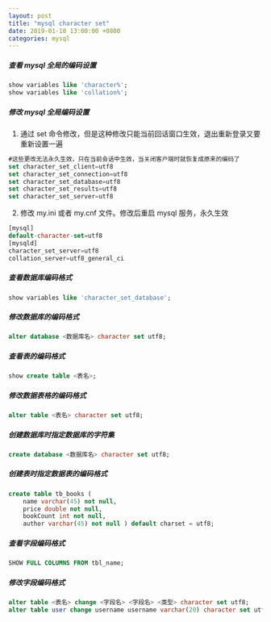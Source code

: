 ```yaml
---
layout: post
title: "mysql character set"
date: 2019-01-10 13:00:00 +0800
categories: mysql
---
```


##### 查看 mysql 全局的编码设置
``` sql
show variables like 'character%';
show variables like 'collation%';
```

##### 修改 mysql 全局编码设置
1. 通过 set 命令修改，但是这种修改只能当前回话窗口生效，退出重新登录又要重新设置一遍
``` sql
#这些更改无法永久生效，只在当前会话中生效，当关闭客户端时就恢复成原来的编码了
set character_set_client=utf8
set character_set_connection=utf8
set character_set_database=utf8
set character_set_results=utf8
set character_set_server=utf8
```
2. 修改 my.ini 或者 my.cnf 文件。修改后重启 mysql 服务，永久生效
``` sql
[mysql]
default-character-set=utf8
[mysqld]
character_set_server=utf8 
collation_server=utf8_general_ci 
```

##### 查看数据库编码格式
``` sql
show variables like 'character_set_database';
```

##### 修改数据库的编码格式
``` sql
alter database <数据库名> character set utf8;
```

##### 查看表的编码格式
``` sql
show create table <表名>;
```

##### 修改数据表格的编码格式
``` sql
alter table <表名> character set utf8;
```

##### 创建数据库时指定数据库的字符集
``` sql
create database <数据库名> character set utf8;
```

##### 创建表时指定数据表的编码格式
``` sql
create table tb_books (
    name varchar(45) not null,
    price double not null,
    bookCount int not null,
    author varchar(45) not null ) default charset = utf8;
```

##### 查看字段编码格式
``` sql
SHOW FULL COLUMNS FROM tbl_name;
```

##### 修改字段编码格式
``` sql
alter table <表名> change <字段名> <字段名> <类型> character set utf8;
alter table user change username username varchar(20) character set utf8 not null;
```
